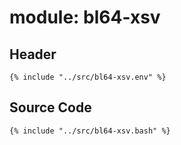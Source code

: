 # module: bl64-xsv

## Header

```shell
{% include "../src/bl64-xsv.env" %}
```

## Source Code

```shell
{% include "../src/bl64-xsv.bash" %}
```
